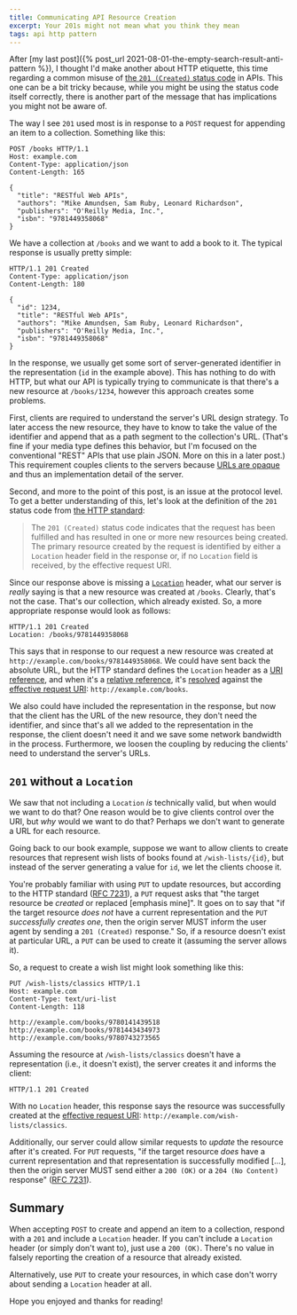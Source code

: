 ```yaml
---
title: Communicating API Resource Creation
excerpt: Your 201s might not mean what you think they mean
tags: api http pattern
---
```


After [my last post]({% post_url 2021-08-01-the-empty-search-result-anti-pattern %}), I thought I'd make another about HTTP etiquette, this time regarding a common misuse of [the `201 (Created)` status code](https://datatracker.ietf.org/doc/html/rfc7231#section-6.3.2) in APIs. This one can be a bit tricky because, while you might be using the status code itself correctly, there is another part of the message that has implications you might not be aware of.

The way I see `201` used most is in response to a `POST` request for appending an item to a collection. Something like this:

```http
POST /books HTTP/1.1
Host: example.com
Content-Type: application/json
Content-Length: 165

{
  "title": "RESTful Web APIs",
  "authors": "Mike Amundsen, Sam Ruby, Leonard Richardson",
  "publishers": "O'Reilly Media, Inc.",
  "isbn": "9781449358068"
}
```

We have a collection at `/books` and we want to add a book to it. The typical response is usually pretty simple:

```http
HTTP/1.1 201 Created
Content-Type: application/json
Content-Length: 180

{
  "id": 1234,
  "title": "RESTful Web APIs",
  "authors": "Mike Amundsen, Sam Ruby, Leonard Richardson",
  "publishers": "O'Reilly Media, Inc.",
  "isbn": "9781449358068"
}
```

In the response, we usually get some sort of server-generated identifier in the representation (`id` in the example above). This has nothing to do with HTTP, but what our API is typically trying to communicate is that there's a new resource at `/books/1234`, however this approach creates some problems.

First, clients are required to understand the server's URL design strategy. To later access the new resource, they have to know to take the value of the identifier and append that as a path segment to the collection's URL. (That's fine if your media type defines this behavior, but I'm focused on the conventional "REST" APIs that use plain JSON. More on this in a later post.) This requirement couples clients to the servers because [URLs are opaque](https://www.w3.org/DesignIssues/Axioms.html#opaque) and thus an implementation detail of the server.

Second, and more to the point of this post, is an issue at the protocol level. To get a better understanding of this, let's look at the definition of the `201` status code from [the HTTP standard](https://datatracker.ietf.org/doc/html/rfc7231):

> The `201 (Created)` status code indicates that the request has been fulfilled and has resulted in one or more new resources being created. The primary resource created by the request is identified by either a `Location` header field in the response or, if no `Location` field is received, by the effective request URI.

Since our response above is missing a [`Location`](https://datatracker.ietf.org/doc/html/rfc7231#section-7.1.2) header, what our server is _really_ saying is that a new resource was created at `/books`. Clearly, that's not the case. That's our collection, which already existed. So, a more appropriate response would look as follows:

```http
HTTP/1.1 201 Created
Location: /books/9781449358068
```

This says that in response to our request a new resource was created at `http://example.com/books/9781449358068`. We could have sent back the absolute URL, but the HTTP standard defines the `Location` header as a [URI reference](https://datatracker.ietf.org/doc/html/rfc3986#section-4.1), and when it's a [relative reference](https://datatracker.ietf.org/doc/html/rfc3986#section-4.2), it's [resolved](https://datatracker.ietf.org/doc/html/rfc3986#section-5) against the [effective request URI](https://datatracker.ietf.org/doc/html/rfc7230#section-5.5): `http://example.com/books`.

We also could have included the representation in the response, but now that the client has the URL of the new resource, they don't need the identifier, and since that's all we added to the representation in the response, the client doesn't need it and we save some network bandwidth in the process. Furthermore, we loosen the coupling by reducing the clients' need to understand the server's URLs.

## `201` without a `Location`

We saw that not including a `Location` _is_ technically valid, but when would we want to do that? One reason would be to give clients control over the URI, but _why_ would we want to do that? Perhaps we don't want to generate a URL for each resource.

Going back to our book example, suppose we want to allow clients to create resources that represent wish lists of books found at `/wish-lists/{id}`, but instead of the server generating a value for `id`, we let the clients choose it.

You're probably familiar with using `PUT` to update resources, but according to the HTTP standard ([RFC 7231](https://datatracker.ietf.org/doc/html/rfc7231#section-4.3.4)), a `PUT` request asks that "the target resource be _created_ or replaced [emphasis mine]". It goes on to say that "if the target resource _does not_ have a current representation and the `PUT` _successfully creates one_, then the origin server MUST inform the user agent by sending a `201 (Created)` response." So, if a resource doesn't exist at particular URL, a `PUT` can be used to create it (assuming the server allows it).

So, a request to create a wish list might look something like this:

```http
PUT /wish-lists/classics HTTP/1.1
Host: example.com
Content-Type: text/uri-list
Content-Length: 118

http://example.com/books/9780141439518
http://example.com/books/9781443434973
http://example.com/books/9780743273565
```

Assuming the resource at `/wish-lists/classics` doesn't have a representation (i.e., it doesn't exist), the server creates it and informs the client:

```http
HTTP/1.1 201 Created
```

With no `Location` header, this response says the resource was successfully created at the [effective request URI](https://datatracker.ietf.org/doc/html/rfc7230#section-5.5): `http://example.com/wish-lists/classics`.

Additionally, our server could allow similar requests to _update_ the resource after it's created. For `PUT` requests, "if the target resource _does_ have a current representation and that representation is successfully modified […], then the origin server MUST send either a `200 (OK)` or a `204 (No Content)` response" ([RFC 7231](https://datatracker.ietf.org/doc/html/rfc7231#section-4.3.4)).

## Summary

When accepting `POST` to create and append an item to a collection, respond with a `201` and include a `Location` header. If you can't include a `Location` header (or simply don't want to), just use a `200 (OK)`. There's no value in falsely reporting the creation of a resource that already existed.

Alternatively, use `PUT` to create your resources, in which case don't worry about sending a `Location` header at all.

Hope you enjoyed and thanks for reading!
